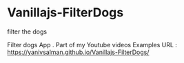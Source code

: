 # Vanillajs-FilterDogs
filter the dogs

Filter dogs App . Part of my Youtube videos Examples
URL : https://yanivsalman.github.io/Vanillajs-FilterDogs/
